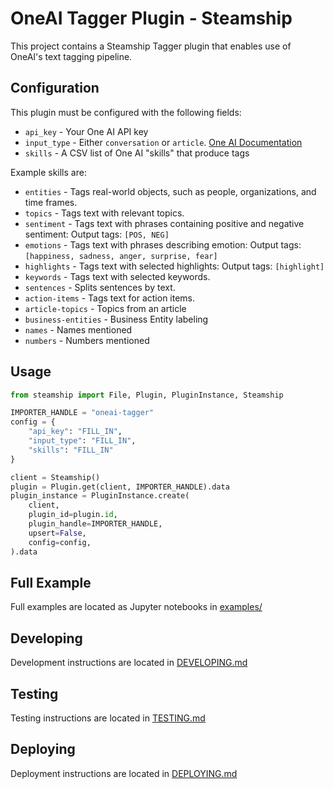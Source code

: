 # OneAI Tagger Plugin - Steamship

This project contains a Steamship Tagger plugin that enables use of OneAI's text tagging pipeline.

## Configuration

This plugin must be configured with the following fields:

* `api_key`    - Your One AI API key
* `input_type` - Either `conversation` or `article`. [One AI Documentation](https://studio.oneai.com/docs?api=Pipeline+API&item=Expected+Input+Format&accordion=Introduction%2CPipeline+API%2CNode.js+SDK+Reference%2CClustering+API)
* `skills`     - A CSV list of One AI "skills" that produce tags

Example skills are:

* `entities` - Tags real-world objects, such as people, organizations, and time frames.
* `topics` - Tags text with relevant topics.
* `sentiment` - Tags text with phrases containing positive and negative sentiment: Output tags: `[POS, NEG]`
* `emotions` - Tags text with phrases describing emotion: Output tags: `[happiness, sadness, anger, surprise, fear]`
* `highlights` - Tags text with selected highlights: Output tags: `[highlight]`
* `keywords` - Tags text with selected keywords.
* `sentences` - Splits sentences by text.
* `action-items` - Tags text for action items.
* `article-topics` - Topics from an article
* `business-entities` - Business Entity labeling
* `names` - Names mentioned
* `numbers` - Numbers mentioned

## Usage

```python
from steamship import File, Plugin, PluginInstance, Steamship

IMPORTER_HANDLE = "oneai-tagger"
config = {
    "api_key": "FILL_IN",
    "input_type": "FILL_IN",
    "skills": "FILL_IN"
}

client = Steamship()
plugin = Plugin.get(client, IMPORTER_HANDLE).data
plugin_instance = PluginInstance.create(
    client,
    plugin_id=plugin.id,
    plugin_handle=IMPORTER_HANDLE,
    upsert=False,
    config=config,
).data
```

## Full Example

Full examples are located as Jupyter notebooks in [examples/](examples/)

## Developing

Development instructions are located in [DEVELOPING.md](DEVELOPING.md)

## Testing

Testing instructions are located in [TESTING.md](TESTING.md)

## Deploying

Deployment instructions are located in [DEPLOYING.md](DEPLOYING.md)
